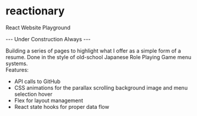 # reactionary
React Website Playground

--- Under Construction Always ---

Building a series of pages to highlight what I offer as a simple form of a resume.  Done in the style of old-school Japanese Role Playing Game menu systems.  
Features:
- API calls to GitHub
- CSS animations for the parallax scrolling background image and menu selection hover
- Flex for layout management
- React state hooks for proper data flow
